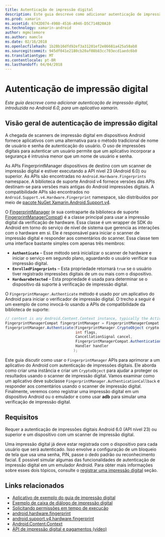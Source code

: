```yaml
---
title: Autenticação de impressão digital
description: Este guia descreve como adicionar autenticação de impressão digital, introduzida no Android 6.0, para um aplicativo xamarin.
ms.prod: xamarin
ms.assetid: 6742D874-4988-4516-A946-D5C714B20A10
ms.technology: xamarin-android
author: mgmclemore
ms.author: mamcle
ms.date: 02/16/2018
ms.openlocfilehash: 1b28b16dfd92ef3a31201ef2e86681a425a58ab8
ms.sourcegitcommit: 945df041e2180cb20af08b83cc703ecd1aedc6b0
ms.translationtype: MT
ms.contentlocale: pt-BR
ms.lasthandoff: 04/04/2018
---
```

# <a name="fingerprint-authentication"></a>Autenticação de impressão digital

_Este guia descreve como adicionar autenticação de impressão digital, introduzida no Android 6.0, para um aplicativo xamarin._


## <a name="fingerprint-authentication-overview"></a>Visão geral de autenticação de impressão digital

A chegada de scanners de impressão digital em dispositivos Android fornece aplicativos com uma alternativa para o método tradicional de nome de usuário e senha de autenticação do usuário. O uso de impressões digitais para autenticar um usuário permite que um aplicativo incorporar a segurança é intrusiva menor que um nome de usuário e senha.

As APIs FingerprintManager dispositivos de destino com um scanner de impressão digital e estiver executando a API nível 23 (Android 6.0) ou superior. As APIs são encontradas no `Android.Hardware.Fingerprints` namespace. A biblioteca de suporte Android v4 fornece versões das APIs destinam-se para versões mais antigas do Android impressões digitais. A compatibilidade APIs são encontrados no `Android.Support.v4.Hardware.Fingerprint` namespace, são distribuídos por meio de [pacote NuGet Xamarin.Android.Support.v4](https://www.nuget.org/packages/Xamarin.Android.Support.v4/).

O [FingerprintManager](http://developer.android.com/reference/android/hardware/fingerprint/FingerprintManager.html) (e sua contraparte da biblioteca de suporte [FingerprintManagerCompat](http://developer.android.com/reference/android/support/v4/hardware/fingerprint/FingerprintManagerCompat.html)) é a classe principal para usar a impressão digital da verificação de hardware. Essa classe é um wrapper de SDK do Android em torno do serviço de nível de sistema que gerencia as interações com o hardware em si. Ele é responsável para iniciar o scanner de impressão digital e responder aos comentários do scanner. Essa classe tem uma interface bastante simples com apenas três membros:

* **`Authenticate`** &ndash; Esse método será inicializar o scanner de hardware e iniciar o serviço em segundo plano, aguardando o usuário verificar sua impressão digital.
* **`EnrolledFingerprints`** &ndash; Esta propriedade retornará `true` se o usuário tiver registrado impressões digitais de um ou mais com o dispositivo.
* **`HardwareDetected`** &ndash; Esta propriedade é usada para determinar se o dispositivo dá suporte à verificação de impressão digital.

O `FingerprintManager.Authenticate` método é usado por um aplicativo do Android para iniciar o verificador de impressão digital. O trecho a seguir é um exemplo de como invocá-lo usando a APIs de compatibilidade da biblioteca de suporte:

```csharp
// context is any Android.Content.Context instance, typically the Activity 
FingerprintManagerCompat fingerprintManager = FingerprintManagerCompat.From(context);
fingerprintManager.Authenticate(FingerprintManager.CryptoObject crypto,
                                int flags,
                                CancellationSignal cancel,
                                FingerprintManagerCompat.AuthenticationCallback callback,
                                Handler handler
                               );
```

Este guia discutir como usar o `FingerprintManager` APIs para aprimorar a um aplicativo do Android com autenticação de impressões digitais. Ele aborda como criar uma instância e criar um `CryptoObject` para ajudar a proteger os resultados usando o scanner de impressão digital. Vamos examinar como um aplicativo deve subclasse `FingerprintManager.AuthenticationCallback` e responder aos comentários usando o scanner de impressão digital. Finalmente, veremos como registrar uma impressão digital em um dispositivo Android ou o emulador e como usar **adb** para simular uma verificação de impressão digital.

## <a name="requirements"></a>Requisitos

Requer a autenticação de impressões digitais Android 6.0 (API nível 23) ou superior e um dispositivo com um scanner de impressão digital. 

Uma impressão digital já deve estar registrada com o dispositivo para cada usuário que será autenticado. Isso envolve a configuração de um bloqueio de tela que usa uma senha, PIN, passe o dedo padrão ou reconhecimento facial. É possível simular algumas das funcionalidades de autenticação de impressão digital em um emulador Android.  Para obter mais informações sobre esses dois tópicos, consulte o [registrar uma impressão digital](enrolling-fingerprint.md) seção. 






## <a name="related-links"></a>Links relacionados

- [Aplicativo de exemplo do guia de impressão digital](https://developer.xamarin.com/samples/monodroid/FingerprintGuide/)
- [Exemplo de caixa de diálogo de impressão digital](https://developer.xamarin.com/samples/monodroid/android-m/FingerprintDialog/)
- [Solicitando permissões em tempo de execução](http://developer.android.com/training/permissions/requesting.html)
- [android.hardware.fingerprint](http://developer.android.com/reference/android/hardware/fingerprint/package-summary.html)
- [android.support.v4.hardware.fingerprint](http://developer.android.com/reference/android/support/v4/hardware/fingerprint/package-summary.html)
- [Android.Content.Context](https://developer.xamarin.com/api/type/Android.Content.Context/)
- [API de impressão digital e pagamentos (vídeo)](https://youtu.be/VOn7VrTRlA4)
